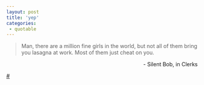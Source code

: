```yaml
---
layout: post
title: 'yep'
categories:
 - quotable
---
```


<blockquote>Man, there are a million fine girls in the world, but not all of them bring you lasagna at work. Most of them just cheat on you.</blockquote><p align="right">- Silent Bob, in Clerks



<a title="Silent Bob Quotes - Literary Quotes About Silent Bob and Practically Everything Else" href="http://quotes.prolix.nu/Authors/?Silent_Bob">#</a>


